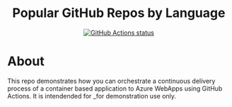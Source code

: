<h1 align=center>Popular GitHub Repos by Language</h1>
<p align=center>
    <a href="https://github.com/pied-piper-inc/universe-2020">
        <img alt="GitHub Actions status" src="https://github.com/pied-piper-inc/universe-2020/actions/workflows/deploy.yml/badge.svg?event=push&branch=main">
    </a>
 </p>

# About
This repo demonstrates how you can orchestrate a continuous delivery process of a container based application to Azure WebApps using GitHub Actions.  It is intendended for _for demonstration use only.


